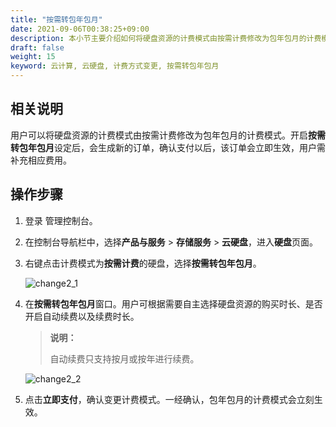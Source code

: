 ```yaml
---
title: "按需转包年包月"
date: 2021-09-06T00:38:25+09:00
description: 本小节主要介绍如何将硬盘资源的计费模式由按需计费修改为包年包月的计费模式。
draft: false
weight: 15
keyword: 云计算, 云硬盘, 计费方式变更, 按需转包年包月
---
```


## 相关说明

用户可以将硬盘资源的计费模式由按需计费修改为包年包月的计费模式。开启**按需转包年包月**设定后，会生成新的订单，确认支付以后，该订单会立即生效，用户需补充相应费用。


## 操作步骤
1. 登录 管理控制台。

2. 在控制台导航栏中，选择**产品与服务** > **存储服务** > **云硬盘**，进入**硬盘**页面。

3. 右键点击计费模式为**按需计费**的硬盘，选择**按需转包年包月**。

   ![change2_1](/storage/disk/_images/change2_1.png)

4. 在**按需转包年包月**窗口。用户可根据需要自主选择硬盘资源的购买时长、是否开启自动续费以及续费时长。
   > **说明：**
   >  
   > 自动续费只支持按月或按年进行续费。

   ![change2_2](/storage/disk/_images/change2_2.png)
   
5. 点击**立即支付**，确认变更计费模式。一经确认，包年包月的计费模式会立刻生效。
   